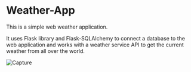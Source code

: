 # Weather-App
This is a simple web weather application.

It uses Flask library and Flask-SQLAlchemy to connect a database to the web application and works with a weather service API to get the current weather from all over the world.


![Capture](https://user-images.githubusercontent.com/61360055/126420444-5577f692-3b81-4dc9-85e2-fb82366b5150.PNG)

